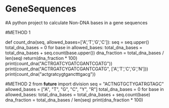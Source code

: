 # GeneSequences
#A python project to calculate Non-DNA bases in a gene sequences 

#METHOD 1

def count_dna(seq, allowed_bases=['A','T','G','C']):
    seq = seq.upper()
    total_dna_bases = 0
    for base in allowed_bases:
        total_dna_bases = total_dna_bases + seq.count(base.upper())
    dna_fraction = total_dna_bases / len(seq)
    return(dna_fraction * 100)
print(count_dna("ACTRGATCYGATCGANTCGATG"))
print(count_dna("ACTRGATCYGATCGANTCGATG", ['A','T','C','G','N']))
print(count_dna("actgratcygtganctttgacg"))


#METHOD 2
from __future__ import division
seq = "ACTNGTGCTYGATRGTAGC"
allowed_bases = ["A", "T", "G", "C", "Y", "R"]
total_dna_bases = 0
for base in allowed_bases:
    total_dna_bases = total_dna_bases + seq.count(base)
dna_fraction = total_dna_bases / len(seq)
print(dna_fraction * 100)
